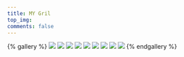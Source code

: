 ```yaml
---
title: MY Gril
top_img:
comments: false
---
```



{% gallery %}
![](/./image/40w.jpg)
![](/./image/640.png)
![](/./image/v21440w.jpg)
![](/./image/2/1609046896790.jpg)
![](/./image/2/1615249544123.jpeg)
![](/./image/wallhaven-pko8lm_1920x1080.jpg)
![](/./image/wallhaven-e7xdwk.jpg)
![](/./image/wallhaven-9mdlwk_1920x1080.jpg)
![](/./image/wallhaven-l38kvy.jpg)
{% endgallery %}
